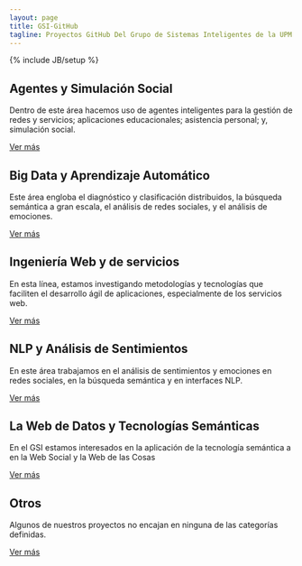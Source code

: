 ```yaml
---
layout: page
title: GSI-GitHub
tagline: Proyectos GitHub Del Grupo de Sistemas Inteligentes de la UPM
---
```

{% include JB/setup %}

<div class="col-md-6">
            <div class="jumbotron main-box" data-toggle="collapse" data-target="#divmain1">
              <h2>Agentes y Simulación Social</h2>
              <div class="collapse" id="divmain1">
                <p>Dentro de este área hacemos uso de agentes inteligentes para la gestión de redes y servicios; aplicaciones educacionales; asistencia personal; y, simulación social.</p>
                <div class="btn-group btn-group-justified">
                    <a href="{{ BASE_PATH }}/CategoriaASS.html" class="btn btn-primary btn-lg">Ver más</a>
                </div>
              </div>
          </div>
          <div class="jumbotron main-box" data-toggle="collapse" data-target="#divmain3">
              <h2>Big Data y Aprendizaje Automático</h2>
              <div class="collapse" id="divmain3">
                  <p>Este área engloba el diagnóstico y clasificación distribuidos, la búsqueda semántica a gran escala, el análisis de redes sociales, y el análisis de emociones.</p>
                  <div class="btn-group btn-group-justified">
                    <a href="{{ BASE_PATH }}/CategoriaBDA.html" class="btn btn-primary btn-lg">Ver más</a>
                  </div>
              </div>
          </div>
          <div class="jumbotron main-box" data-toggle="collapse" data-target="#divmain5">
            <h2>Ingeniería Web y de servicios</h2>
                <div class="collapse" id="divmain5">
                  <p>En esta línea, estamos investigando metodologías y tecnologías que faciliten el desarrollo ágil de aplicaciones, especialmente de los servicios web.</p>
                  <div class="btn-group btn-group-justified">
                    <a href="{{ BASE_PATH }}/CategoriaIWS.html" class="btn btn-primary btn-lg">Ver más</a>
                  </div>
              </div>
          </div>
</div>

<div class="col-md-6">
              <div class="jumbotron main-box" data-toggle="collapse" data-target="#divmain2">
              <h2>NLP y Análisis de Sentimientos</h2>
              <div class="collapse" id="divmain2">
                  <p>En este área trabajamos en el análisis de sentimientos y emociones en redes sociales, en la búsqueda semántica y en interfaces NLP.</p>
                  <div class="btn-group btn-group-justified">
                    <a href="{{ BASE_PATH }}/CategoriaNLP.html" class="btn btn-primary btn-lg">Ver más</a>
                  </div>
              </div>
          </div>
            <div class="jumbotron main-box" data-toggle="collapse" data-target="#divmain4">
            <h2>La Web de Datos y Tecnologías Semánticas</h2>
                <div class="collapse" id="divmain4">
                  <p>En el GSI estamos interesados en la aplicación de la tecnología semántica a en la Web Social y la Web de las Cosas</p>
                  <div class="btn-group btn-group-justified">
                    <a href="{{ BASE_PATH }}/CategoriaLWDT.html" class="btn btn-primary btn-lg">Ver más</a>
                  </div>
              </div>
          </div>
            <div class="jumbotron main-box" data-toggle="collapse" data-target="#divmain6">
            <h2>Otros</h2>
                <div class="collapse" id="divmain6">
                  <p class="lead">Algunos de nuestros proyectos no encajan en ninguna de las categorías definidas.</p>
                  <div class="btn-group btn-group-justified">
                    <a href="{{ BASE_PATH }}/CategoriaOtros.html" class="btn btn-primary btn-lg">Ver más</a>
                  </div>                  
              </div>
          </div>

</div>


